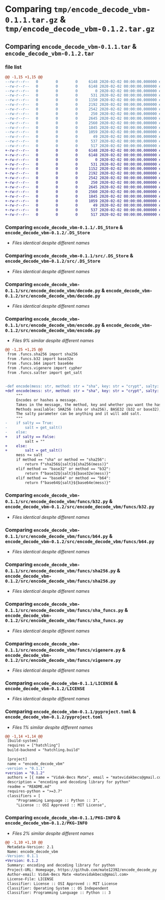 # Comparing `tmp/encode_decode_vbm-0.1.1.tar.gz` & `tmp/encode_decode_vbm-0.1.2.tar.gz`

## Comparing `encode_decode_vbm-0.1.1.tar` & `encode_decode_vbm-0.1.2.tar`

### file list

```diff
@@ -1,15 +1,15 @@
--rw-r--r--   0        0        0     6148 2020-02-02 00:00:00.000000 encode_decode_vbm-0.1.1/.DS_Store
--rw-r--r--   0        0        0     6148 2020-02-02 00:00:00.000000 encode_decode_vbm-0.1.1/src/.DS_Store
--rw-r--r--   0        0        0        0 2020-02-02 00:00:00.000000 encode_decode_vbm-0.1.1/src/encode_decode_vbm/__init__.py
--rw-r--r--   0        0        0      531 2020-02-02 00:00:00.000000 encode_decode_vbm-0.1.1/src/encode_decode_vbm/decode.py
--rw-r--r--   0        0        0     1150 2020-02-02 00:00:00.000000 encode_decode_vbm-0.1.1/src/encode_decode_vbm/encode.py
--rw-r--r--   0        0        0     2192 2020-02-02 00:00:00.000000 encode_decode_vbm-0.1.1/src/encode_decode_vbm/funcs/b32.py
--rw-r--r--   0        0        0     2542 2020-02-02 00:00:00.000000 encode_decode_vbm-0.1.1/src/encode_decode_vbm/funcs/b64.py
--rw-r--r--   0        0        0      250 2020-02-02 00:00:00.000000 encode_decode_vbm-0.1.1/src/encode_decode_vbm/funcs/salter.py
--rw-r--r--   0        0        0     2645 2020-02-02 00:00:00.000000 encode_decode_vbm-0.1.1/src/encode_decode_vbm/funcs/sha256.py
--rw-r--r--   0        0        0     2560 2020-02-02 00:00:00.000000 encode_decode_vbm-0.1.1/src/encode_decode_vbm/funcs/sha_funcs.py
--rw-r--r--   0        0        0     1845 2020-02-02 00:00:00.000000 encode_decode_vbm-0.1.1/src/encode_decode_vbm/funcs/vigenere.py
--rw-r--r--   0        0        0     1059 2020-02-02 00:00:00.000000 encode_decode_vbm-0.1.1/LICENSE
--rw-r--r--   0        0        0       49 2020-02-02 00:00:00.000000 encode_decode_vbm-0.1.1/README.md
--rw-r--r--   0        0        0      537 2020-02-02 00:00:00.000000 encode_decode_vbm-0.1.1/pyproject.toml
--rw-r--r--   0        0        0      517 2020-02-02 00:00:00.000000 encode_decode_vbm-0.1.1/PKG-INFO
+-rw-r--r--   0        0        0     6148 2020-02-02 00:00:00.000000 encode_decode_vbm-0.1.2/.DS_Store
+-rw-r--r--   0        0        0     6148 2020-02-02 00:00:00.000000 encode_decode_vbm-0.1.2/src/.DS_Store
+-rw-r--r--   0        0        0        0 2020-02-02 00:00:00.000000 encode_decode_vbm-0.1.2/src/encode_decode_vbm/__init__.py
+-rw-r--r--   0        0        0      531 2020-02-02 00:00:00.000000 encode_decode_vbm-0.1.2/src/encode_decode_vbm/decode.py
+-rw-r--r--   0        0        0     1152 2020-02-02 00:00:00.000000 encode_decode_vbm-0.1.2/src/encode_decode_vbm/encode.py
+-rw-r--r--   0        0        0     2192 2020-02-02 00:00:00.000000 encode_decode_vbm-0.1.2/src/encode_decode_vbm/funcs/b32.py
+-rw-r--r--   0        0        0     2542 2020-02-02 00:00:00.000000 encode_decode_vbm-0.1.2/src/encode_decode_vbm/funcs/b64.py
+-rw-r--r--   0        0        0      250 2020-02-02 00:00:00.000000 encode_decode_vbm-0.1.2/src/encode_decode_vbm/funcs/salter.py
+-rw-r--r--   0        0        0     2645 2020-02-02 00:00:00.000000 encode_decode_vbm-0.1.2/src/encode_decode_vbm/funcs/sha256.py
+-rw-r--r--   0        0        0     2560 2020-02-02 00:00:00.000000 encode_decode_vbm-0.1.2/src/encode_decode_vbm/funcs/sha_funcs.py
+-rw-r--r--   0        0        0     1845 2020-02-02 00:00:00.000000 encode_decode_vbm-0.1.2/src/encode_decode_vbm/funcs/vigenere.py
+-rw-r--r--   0        0        0     1059 2020-02-02 00:00:00.000000 encode_decode_vbm-0.1.2/LICENSE
+-rw-r--r--   0        0        0       49 2020-02-02 00:00:00.000000 encode_decode_vbm-0.1.2/README.md
+-rw-r--r--   0        0        0      537 2020-02-02 00:00:00.000000 encode_decode_vbm-0.1.2/pyproject.toml
+-rw-r--r--   0        0        0      517 2020-02-02 00:00:00.000000 encode_decode_vbm-0.1.2/PKG-INFO
```

### Comparing `encode_decode_vbm-0.1.1/.DS_Store` & `encode_decode_vbm-0.1.2/.DS_Store`

 * *Files identical despite different names*

### Comparing `encode_decode_vbm-0.1.1/src/.DS_Store` & `encode_decode_vbm-0.1.2/src/.DS_Store`

 * *Files identical despite different names*

### Comparing `encode_decode_vbm-0.1.1/src/encode_decode_vbm/decode.py` & `encode_decode_vbm-0.1.2/src/encode_decode_vbm/decode.py`

 * *Files identical despite different names*

### Comparing `encode_decode_vbm-0.1.1/src/encode_decode_vbm/encode.py` & `encode_decode_vbm-0.1.2/src/encode_decode_vbm/encode.py`

 * *Files 9% similar despite different names*

```diff
@@ -1,25 +1,25 @@
 from .funcs.sha256 import sha256
 from .funcs.b32 import base32e
 from .funcs.b64 import base64e
 from .funcs.vigenere import cypher
 from .funcs.salter import get_salt
 
 
-def encode(mess: str, method: str = "sha", key: str = "crypt", salty: bool = True) -> str:
+def encode(mess: str, method: str = "sha", key: str = "crypt", salty: bool = False) -> str:
     """
     Encodes or hashes a message.
     Takes in the message, the method, key and whether you want the hash or encoding to be salted all as strings.
     Methods available: SHA256 (sha or sha256), BASE32 (b32 or base32), BASE64 (b64 or base64), VIGENERE (vig or vigenere).
     The salty parameter can be anything and it will add salt.
     """
-    if salty == True:
-        salt = get_salt()
-    else:
+    if salty == False:
         salt = ""
+    else:
+        salt = get_salt()
     mess += salt
     if method == "sha" or method == "sha256":
         return f"sha256${salt}${sha256(mess)}"
     elif method == "base32" or method == "b32":
         return f"base32${salt}${base32e(mess)}"
     elif method == "base64" or method == "b64":
         return f"base64${salt}${base64e(mess)}"
```

### Comparing `encode_decode_vbm-0.1.1/src/encode_decode_vbm/funcs/b32.py` & `encode_decode_vbm-0.1.2/src/encode_decode_vbm/funcs/b32.py`

 * *Files identical despite different names*

### Comparing `encode_decode_vbm-0.1.1/src/encode_decode_vbm/funcs/b64.py` & `encode_decode_vbm-0.1.2/src/encode_decode_vbm/funcs/b64.py`

 * *Files identical despite different names*

### Comparing `encode_decode_vbm-0.1.1/src/encode_decode_vbm/funcs/sha256.py` & `encode_decode_vbm-0.1.2/src/encode_decode_vbm/funcs/sha256.py`

 * *Files identical despite different names*

### Comparing `encode_decode_vbm-0.1.1/src/encode_decode_vbm/funcs/sha_funcs.py` & `encode_decode_vbm-0.1.2/src/encode_decode_vbm/funcs/sha_funcs.py`

 * *Files identical despite different names*

### Comparing `encode_decode_vbm-0.1.1/src/encode_decode_vbm/funcs/vigenere.py` & `encode_decode_vbm-0.1.2/src/encode_decode_vbm/funcs/vigenere.py`

 * *Files identical despite different names*

### Comparing `encode_decode_vbm-0.1.1/LICENSE` & `encode_decode_vbm-0.1.2/LICENSE`

 * *Files identical despite different names*

### Comparing `encode_decode_vbm-0.1.1/pyproject.toml` & `encode_decode_vbm-0.1.2/pyproject.toml`

 * *Files 1% similar despite different names*

```diff
@@ -1,14 +1,14 @@
 [build-system]
 requires = ["hatchling"]
 build-backend = "hatchling.build"
 
 [project]
 name = "encode_decode_vbm"
-version = "0.1.1"
+version = "0.1.2"
 authors = [{ name = "Vidak-Becs Mate", email = "matevidakbecs@gmail.com" }]
 description = "encoding and decoding library for python"
 readme = "README.md"
 requires-python = ">=3.7"
 classifiers = [
     "Programming Language :: Python :: 3",
     "License :: OSI Approved :: MIT License",
```

### Comparing `encode_decode_vbm-0.1.1/PKG-INFO` & `encode_decode_vbm-0.1.2/PKG-INFO`

 * *Files 2% similar despite different names*

```diff
@@ -1,10 +1,10 @@
 Metadata-Version: 2.1
 Name: encode_decode_vbm
-Version: 0.1.1
+Version: 0.1.2
 Summary: encoding and decoding library for python
 Project-URL: Homepage, https://github.com/mate12392/encode_decode_py
 Author-email: Vidak-Becs Mate <matevidakbecs@gmail.com>
 License-File: LICENSE
 Classifier: License :: OSI Approved :: MIT License
 Classifier: Operating System :: OS Independent
 Classifier: Programming Language :: Python :: 3
```

